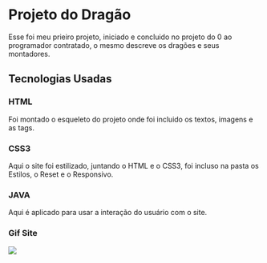 # Projeto do Dragão 
Esse foi meu prieiro projeto, iniciado e concluido no projeto do 0 ao programador contratado, o mesmo descreve os dragões e seus montadores.

## Tecnologias Usadas

### HTML
Foi montado o esqueleto do projeto onde foi incluido os textos, imagens e as tags.

### CSS3
Aqui o site foi estilizado, juntando o HTML e o CSS3, foi incluso na pasta os Estilos, o Reset e o Responsivo.

### JAVA
Aqui é aplicado para usar a interação do usuário com o site. 

### Gif Site

[<img src="./Tela.gif">](https://eliezzerr.github.io/Projeto-drag-o/)



